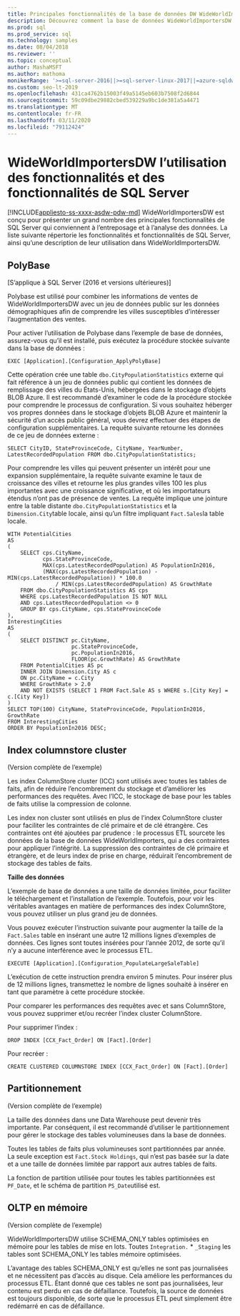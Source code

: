 ```yaml
---
title: Principales fonctionnalités de la base de données DW WideWorldImporters
description: Découvrez comment la base de données WideWorldImportersDW présente les principales fonctionnalités de SQL Server qui conviennent à l’entreposage et à l’analyse des données.
ms.prod: sql
ms.prod_service: sql
ms.technology: samples
ms.date: 08/04/2018
ms.reviewer: ''
ms.topic: conceptual
author: MashaMSFT
ms.author: mathoma
monikerRange: '>=sql-server-2016||>=sql-server-linux-2017||=azure-sqldw-latest||>=aps-pdw-2016||=sqlallproducts-allversions||=azuresqldb-mi-current'
ms.custom: seo-lt-2019
ms.openlocfilehash: 431ca4762b15003f49a5145eb603b7508f2d6844
ms.sourcegitcommit: 59c09dbe29882cbed539229a9bc1de381a5a4471
ms.translationtype: MT
ms.contentlocale: fr-FR
ms.lasthandoff: 03/11/2020
ms.locfileid: "79112424"
---
```

# <a name="wideworldimportersdw-use-of-sql-server-features-and-capabilities"></a>WideWorldImportersDW l’utilisation des fonctionnalités et des fonctionnalités de SQL Server
[!INCLUDE[appliesto-ss-xxxx-asdw-pdw-md](../includes/appliesto-ss-xxxx-asdw-pdw-md.md)]
WideWorldImportersDW est conçu pour présenter un grand nombre des principales fonctionnalités de SQL Server qui conviennent à l’entreposage et à l’analyse des données. La liste suivante répertorie les fonctionnalités et fonctionnalités de SQL Server, ainsi qu’une description de leur utilisation dans WideWorldImportersDW.

## <a name="polybase"></a>PolyBase

[S’applique à SQL Server (2016 et versions ultérieures)]

Polybase est utilisé pour combiner les informations de ventes de WideWorldImportersDW avec un jeu de données public sur les données démographiques afin de comprendre les villes susceptibles d’intéresser l’augmentation des ventes.

Pour activer l’utilisation de Polybase dans l’exemple de base de données, assurez-vous qu’il est installé, puis exécutez la procédure stockée suivante dans la base de données :

    EXEC [Application].[Configuration_ApplyPolyBase]

Cette opération crée une table `dbo.CityPopulationStatistics` externe qui fait référence à un jeu de données public qui contient les données de remplissage des villes du États-Unis, hébergées dans le stockage d’objets BLOB Azure. Il est recommandé d’examiner le code de la procédure stockée pour comprendre le processus de configuration. Si vous souhaitez héberger vos propres données dans le stockage d’objets BLOB Azure et maintenir la sécurité d’un accès public général, vous devrez effectuer des étapes de configuration supplémentaires. La requête suivante retourne les données de ce jeu de données externe :

    SELECT CityID, StateProvinceCode, CityName, YearNumber, LatestRecordedPopulation FROM dbo.CityPopulationStatistics;

Pour comprendre les villes qui peuvent présenter un intérêt pour une expansion supplémentaire, la requête suivante examine le taux de croissance des villes et retourne les plus grandes villes 100 les plus importantes avec une croissance significative, et où les importateurs étendus n’ont pas de présence de ventes. La requête implique une jointure entre la table distante `dbo.CityPopulationStatistics` et la `Dimension.City`table locale, ainsi qu’un filtre impliquant `Fact.Sales`la table locale.

    WITH PotentialCities
    AS
    (
        SELECT cps.CityName,
               cps.StateProvinceCode,
               MAX(cps.LatestRecordedPopulation) AS PopulationIn2016,
               (MAX(cps.LatestRecordedPopulation) - MIN(cps.LatestRecordedPopulation)) * 100.0
                   / MIN(cps.LatestRecordedPopulation) AS GrowthRate
        FROM dbo.CityPopulationStatistics AS cps
        WHERE cps.LatestRecordedPopulation IS NOT NULL
        AND cps.LatestRecordedPopulation <> 0
        GROUP BY cps.CityName, cps.StateProvinceCode
    ),
    InterestingCities
    AS
    (
        SELECT DISTINCT pc.CityName,
                        pc.StateProvinceCode,
                        pc.PopulationIn2016,
                        FLOOR(pc.GrowthRate) AS GrowthRate
        FROM PotentialCities AS pc
        INNER JOIN Dimension.City AS c
        ON pc.CityName = c.City
        WHERE GrowthRate > 2.0
        AND NOT EXISTS (SELECT 1 FROM Fact.Sale AS s WHERE s.[City Key] = c.[City Key])
    )
    SELECT TOP(100) CityName, StateProvinceCode, PopulationIn2016, GrowthRate
    FROM InterestingCities
    ORDER BY PopulationIn2016 DESC;

## <a name="clustered-columnstore-indexes"></a>Index columnstore cluster

(Version complète de l’exemple)

Les index ColumnStore cluster (ICC) sont utilisés avec toutes les tables de faits, afin de réduire l’encombrement du stockage et d’améliorer les performances des requêtes. Avec l’ICC, le stockage de base pour les tables de faits utilise la compression de colonne.

Les index non cluster sont utilisés en plus de l’index ColumnStore cluster pour faciliter les contraintes de clé primaire et de clé étrangère. Ces contraintes ont été ajoutées par prudence : le processus ETL sourcete les données de la base de données WideWorldImporters, qui a des contraintes pour appliquer l’intégrité. La suppression des contraintes de clé primaire et étrangère, et de leurs index de prise en charge, réduirait l’encombrement de stockage des tables de faits.

**Taille des données**

L’exemple de base de données a une taille de données limitée, pour faciliter le téléchargement et l’installation de l’exemple. Toutefois, pour voir les véritables avantages en matière de performances des index ColumnStore, vous pouvez utiliser un plus grand jeu de données.

Vous pouvez exécuter l’instruction suivante pour augmenter la taille de la `Fact.Sales` table en insérant une autre 12 millions lignes d’exemples de données. Ces lignes sont toutes insérées pour l’année 2012, de sorte qu’il n’y a aucune interférence avec le processus ETL.

    EXECUTE [Application].[Configuration_PopulateLargeSaleTable]

L’exécution de cette instruction prendra environ 5 minutes. Pour insérer plus de 12 millions lignes, transmettez le nombre de lignes souhaité à insérer en tant que paramètre à cette procédure stockée.

Pour comparer les performances des requêtes avec et sans ColumnStore, vous pouvez supprimer et/ou recréer l’index cluster ColumnStore.

Pour supprimer l’index :

    DROP INDEX [CCX_Fact_Order] ON [Fact].[Order]

Pour recréer :

    CREATE CLUSTERED COLUMNSTORE INDEX [CCX_Fact_Order] ON [Fact].[Order]

## <a name="partitioning"></a>Partitionnement

(Version complète de l’exemple)

La taille des données dans une Data Warehouse peut devenir très importante. Par conséquent, il est recommandé d’utiliser le partitionnement pour gérer le stockage des tables volumineuses dans la base de données.

Toutes les tables de faits plus volumineuses sont partitionnées par année. La seule exception est `Fact.Stock Holdings`, qui n’est pas basée sur la date et a une taille de données limitée par rapport aux autres tables de faits.

La fonction de partition utilisée pour toutes les tables partitionnées est `PF_Date`, et le schéma de partition `PS_Date`utilisé est.

## <a name="in-memory-oltp"></a>OLTP en mémoire

(Version complète de l’exemple)

WideWorldImportersDW utilise SCHEMA_ONLY tables optimisées en mémoire pour les tables de mise en lots. Toutes `Integration.` * `_Staging` les tables sont SCHEMA_ONLY les tables mémoire optimisées.

L’avantage des tables SCHEMA_ONLY est qu’elles ne sont pas journalisées et ne nécessitent pas d’accès au disque. Cela améliore les performances du processus ETL. Étant donné que ces tables ne sont pas journalisées, leur contenu est perdu en cas de défaillance. Toutefois, la source de données est toujours disponible, de sorte que le processus ETL peut simplement être redémarré en cas de défaillance.
